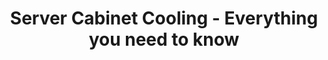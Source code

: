 ---
ee_id_thing: '4493'
site: '1'
type: '2'
inv_num: 2020-007
add_credit:
url: 2020-007-server-cabinet-cooling-everything-you-need-to-know
title: Server Cabinet Cooling - Everything you need to know
year: '2020'
display_year: '2020'
medium: Two post server rack, 15 rack enclosure cabinet fan panels.
dims: Variable
pitch:
ps:
live_url:
youtube:
related_code:
imgs: server-cabinet-cooling---everything-you-need-to-know-2020-007-db-ih--bYZo.jpg
subheading:
download:
commission:
related:
layout: things-i-made
---
